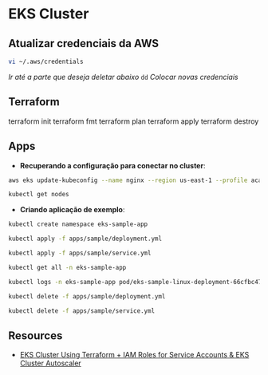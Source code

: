# EKS Cluster

## Atualizar credenciais da AWS

```sh
vi ~/.aws/credentials
```

_Ir até a parte que deseja deletar abaixo_
`dd`
_Colocar novas credenciais_

## Terraform

terraform init
terraform fmt
terraform plan
terraform apply
terraform destroy

## Apps

- **Recuperando a configuração para conectar no cluster**:

```sh
aws eks update-kubeconfig --name nginx --region us-east-1 --profile academy
```

```sh
kubectl get nodes
```

- **Criando aplicação de exemplo**:

```sh
kubectl create namespace eks-sample-app
```

```sh
kubectl apply -f apps/sample/deployment.yml
```

```sh
kubectl apply -f apps/sample/service.yml
```

```sh
kubectl get all -n eks-sample-app
```

```sh
kubectl logs -n eks-sample-app pod/eks-sample-linux-deployment-66cfbc47b7-b44tt
```

```sh
kubectl delete -f apps/sample/deployment.yml
```

```sh
kubectl delete -f apps/sample/service.yml
```

## Resources

- [EKS Cluster Using Terraform + IAM Roles for Service Accounts & EKS Cluster Autoscaler](https://www.youtube.com/watch?v=MZyrxzb7yAU)

